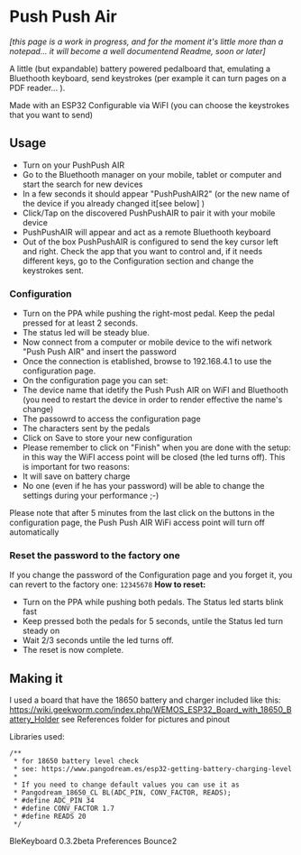 # Push Push Air

_[this page is a work in progress, and for the moment it's little more than a notepad... it will become a well documentend Readme, soon or later]_

A little (but expandable) battery powered pedalboard that, emulating a Bluethooth keyboard, send keystrokes (per example it can turn pages on a PDF reader... ). 

Made with an ESP32
Configurable via WiFI (you can choose the keystrokes that you want to send)

## Usage ##
- Turn on your PushPush AIR
- Go to the Bluethooth manager on your mobile, tablet or computer and start the search for new devices
- In a few seconds it should appear "PushPushAIR2" (or the new name of the device if you already changed it[see below] )
- Click/Tap on the discovered PushPushAIR to pair it with your mobile device
- PushPushAIR will appear and act as a remote Bluethooth keyboard
- Out of the box PushPushAIR is configured to send the key cursor left and right. Check the app that you want to control and, if it needs different keys, go to the Configuration section and change the keystrokes sent.

### Configuration ###
- Turn on the PPA while pushing the right-most pedal. Keep the pedal pressed for at least 2 seconds.
- The status led will be steady blue.
- Now connect from a computer or mobile device to the wifi network "Push Push AIR" and insert the password
- Once the connection is etablished, browse to 192.168.4.1 to use the configuration page.
- On the configuration page you can set:
 - The device name that idetify the Push Push AIR on WiFI and Bluethooth (you need to restart the device in order to render effective the name's change)
 - The passowrd to access the configuration page
 - The characters sent by the pedals
- Click on Save to store your new configuration
- Please remember to click on "Finish" when you are done with the setup: in this way the WiFI access point will be closed (the led turns off). This is important for two reasons:
 - It will save on battery charge
 - No one (even if he has your password) will be able to change the settings during your performance ;-)
 
Please note that after 5 minutes from the last click on the buttons in the configuration page, the Push Push AIR WiFi access point will turn off automatically
 
### Reset the password to the factory one ###
 If you change the password of the Configuration page and you forget it, you can revert to the factory one: `12345678`
 **How to reset:**
 - Turn on the PPA while pushing both pedals. The Status led starts blink fast
 - Keep pressed both the pedals for 5 seconds, untile the Status led turn steady on
 - Wait 2/3 seconds untile the led turns off.
 - The reset is now complete. 
 
## Making it ##
I used a board that have the 18650 battery and charger included like this:
https://wiki.geekworm.com/index.php/WEMOS_ESP32_Board_with_18650_Battery_Holder
see References folder for pictures and pinout
 
 
Libraries used:
```
/**
 * for 18650 battery level check
 * see: https://www.pangodream.es/esp32-getting-battery-charging-level
 *  
 * If you need to change default values you can use it as
 * Pangodream_18650_CL BL(ADC_PIN, CONV_FACTOR, READS);
 * #define ADC_PIN 34
 * #define CONV_FACTOR 1.7
 * #define READS 20
 */
 ```
 
 BleKeyboard 0.3.2beta
 Preferences
 Bounce2
